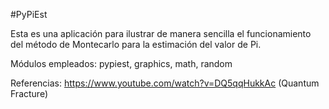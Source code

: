 #PyPiEst

Esta es una aplicación para ilustrar de manera sencilla el funcionamiento del método de Montecarlo para la estimación del valor de Pi.

Módulos empleados: pypiest, graphics, math, random

Referencias: https://www.youtube.com/watch?v=DQ5qqHukkAc (Quantum Fracture)
